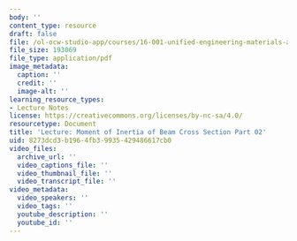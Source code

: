 ```yaml
---
body: ''
content_type: resource
draft: false
file: /ol-ocw-studio-app/courses/16-001-unified-engineering-materials-and-structures-fall-2021/mit16_001_f21_lec29part02.pdf
file_size: 193069
file_type: application/pdf
image_metadata:
  caption: ''
  credit: ''
  image-alt: ''
learning_resource_types:
- Lecture Notes
license: https://creativecommons.org/licenses/by-nc-sa/4.0/
resourcetype: Document
title: 'Lecture: Moment of Inertia of Beam Cross Section Part 02'
uid: 8273dcd3-b196-4fb3-9935-429486617cb0
video_files:
  archive_url: ''
  video_captions_file: ''
  video_thumbnail_file: ''
  video_transcript_file: ''
video_metadata:
  video_speakers: ''
  video_tags: ''
  youtube_description: ''
  youtube_id: ''
---
```

